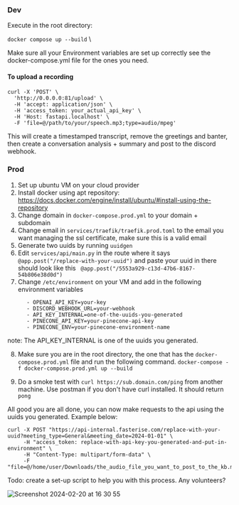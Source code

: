 ### Dev
Execute in the root directory:

`docker compose up --build` \

Make sure all your Environment variables are set up correctly see the
docker-compose.yml file for the ones you need.

#### To upload a recording
```
curl -X 'POST' \
  'http://0.0.0.0:81/upload' \
  -H 'accept: application/json' \
  -H 'access_token: your_actual_api_key' \
  -H 'Host: fastapi.localhost' \
  -F 'file=@/path/to/your/speech.mp3;type=audio/mpeg'
  ```

This will create a timestamped transcript, remove the greetings and
banter, then create a conversation analysis + summary and post to the
discord webhook.

### Prod
1. Set up ubuntu VM on your cloud provider
2. Install docker using apt repository: https://docs.docker.com/engine/install/ubuntu/#install-using-the-repository
3. Change domain in `docker-compose.prod.yml` to your domain + subdomain
4. Change email in `services/traefik/traefik.prod.toml` to the email you
   want managing the ssl certificate, make sure this is a valid email
5. Generate two uuids by running `uuidgen`
6. Edit `services/api/main.py` in the route where it says `
@app.post("/replace-with-your-uuid")` and paste your uuid in there
should look like this `
@app.post("/5553a929-c13d-47b6-8167-54b806e38d0d")`
7. Change `/etc/environment` on your VM and add in the following
environment variables
```
      - OPENAI_API_KEY=your-key
      - DISCORD_WEBHOOK_URL=your-webhook
      - API_KEY_INTERNAL=one-of-the-uuids-you-generated
      - PINECONE_API_KEY=your-pinecone-api-key
      - PINECONE_ENV=your-pinecone-environment-name
```
note: The API_KEY_INTERNAL is one of the uuids you generated.


8. Make sure you are in the root directory, the one that has the
   `docker-compose.prod.yml` file and run the following command.
    `docker-compose -f docker-compose.prod.yml up --build`


9. Do a smoke test with `curl https://sub.domain.com/ping` from another
   machine. Use postman if you don't have curl installed. It should
   return `pong`

All good you are all done, you can now make requests to the api using
the uuids you generated. Example below:

```
curl -X POST "https://api-internal.fasterise.com/replace-with-your-uuid?meeting_type=General&meeting_date=2024-01-01" \
     -H "access_token: replace-with-api-key-you-generated-and-put-in-environment" \
     -H "Content-Type: multipart/form-data" \
     -F "file=@/home/user/Downloads/the_audio_file_you_want_to_post_to_the_kb.m4a;type=audio/mpeg"

```

Todo: create a set-up script to help you with this process. Any
volunteers? 

![Screenshot 2024-02-20 at 16 30 55](https://github.com/FasteriseGithub/transcribe-to-knowledgebase-internal/assets/104698695/84215873-99bb-4c67-95e9-f1101b6c5ef8)


